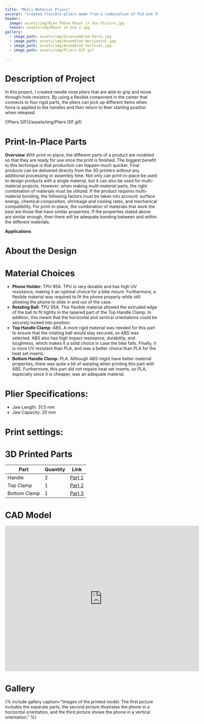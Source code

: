 ```yaml
---
title: "Mutli-Material Pliers"
excerpt: "Created flexible pliers made from a combination of PLA and TPU parts."
header:
  image: assets/img/Bike Phone Mount in Use Picture.jpg
  teaser: assets/img/Mount in Use 2.jpg
gallery:
  - image_path: assets/img/Disassembled Parts.jpg
  - image_path: assets/img/Assembled Horizontal.jpg
  - image_path: assets/img/Assembled Vertical.jpg
  - image_path: assets/img/Pliers GIF.gif
   
---
```

# Description of Project
In this project, I created needle nose pliers that are able to grip and move through-hole resistors. By using a flexible component in the center that connects to four rigid parts, the pliers can pick up different items when force is applied to the handles and then return to their starting position when released. 

![Pliers GIF](/assets/img/Pliers GIF.gif)

# Print-In-Place Parts
**Overview**
With print-in-place, the different parts of a product are modeled so that they are ready for use once the print is finished. The biggest benefit to this technique is that production can happen much quicker. Final products can be delivered directly from the 3D printers without any additional processing or assembly time. 
Not only can print-in-place be used to design products with a single material, but it can also be used for multi-material projects. However, when making multi-material parts, the right combination of materials must be utilized. If the product requires multi-material bonding, the following factors must be taken into account: surface energy, chemical composition, shrinkage and cooling rates, and mechanical compatibility. For print-in-place, the combination of materials that work the best are those that have similar properties. If the properties stated above are similar enough, then there will be adequate bonding between and within the different materials.

**Applications**

# About the Design

# Material Choices

* **Phone Holder:** TPU 95A. TPU is very durable and has high UV resistance, making it an optimal choice for a bike mount. Furthermore, a flexible material was required to fit the phone properly while still allowing the phone to slide in and out of the case.
* **Rotating Ball:** TPU 95A. This flexible material allowed the extruded edge of the ball to fit tightly in the tapered part of the Top Handle Clamp. In addition, this meant that the horizontal and vertical orientations could be securely locked into position.
* **Top Handle Clamp:** ABS. A more rigid material was needed for this part to ensure that the rotating ball would stay secured, so ABS was selected. ABS also has high impact resistance, durability, and toughness, which makes it a solid choice in case the bike falls. Finally, it is more UV resistant than PLA, and was a better choice than PLA for the heat set inserts.
* **Bottom Handle Clamp:** PLA. Although ABS might have better material properties, there was quite a bit of warping when printing this part with ABS. Furthermore, this part did not require heat set inserts, so PLA, especially since it is cheaper, was an adequate material. 

# Plier Specifications:
* Jaw Length: 31.5 mm
* Jaw Capacity: 20 mm

# Print settings:

# 3D Printed Parts

| Part | Quantity | Link |
| ---- | -------- | ---- |
| Handle | 2 | [Part 1](https://a360.co/3Zwqa0H) |
| Top Clamp | 1 | [Part 2](https://a360.co/3rtEp9T) |
| Bottom Clamp | 1 | [Part 3](https://a360.co/3Po1T8j) |

# CAD Model
<iframe src="https://vanderbilt643.autodesk360.com/shares/public/SH512d4QTec90decfa6e4170c9d49adfce7c?mode=embed" width="640" height="480" allowfullscreen="true" webkitallowfullscreen="true" mozallowfullscreen="true"  frameborder="0"></iframe>

# Gallery
{% include gallery caption="Images of the printed model. The first picture includes the separate parts, the second picture illustrates the phone in a horizontal orientation, and the third picture shows the phone in a vertical orientation." %}

